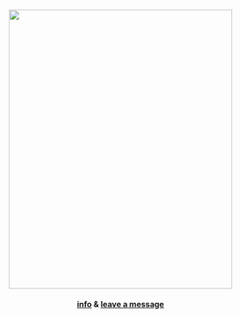 <div align="center">
  <h4 align="center">
</h4>
  <div align="center">
<img src="https://files.catbox.moe/nnr2zx.png" height=500 width=400><br /> 

#### [info](https://rentry.co/blockdontreport) & [leave a message](https://apostateofhate.atabook.org) <br />
<br />
